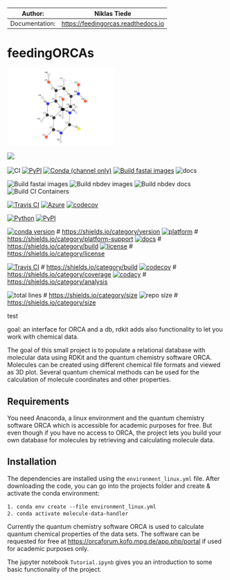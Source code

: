 
|     Author:    |            Niklas Tiede             |
|----------------|-------------------------------------|
| Documentation: | https://feedingorcas.readthedocs.io |


feedingORCAs
=============

![image](docs/molecule_animation.gif)

<img src="https://github.com/favicon.ico" width="48">

![CI](https://github.com/fastai/fastai/workflows/CI/badge.svg)
[![PyPI](https://img.shields.io/pypi/v/fastai?color=blue&label=pypi%20version)](https://pypi.org/project/fastai/#description) 
[![Conda (channel only)](https://img.shields.io/conda/vn/fastai/fastai?color=seagreen&label=conda%20version)](https://anaconda.org/fastai/fastai)
[![Build fastai images](https://github.com/fastai/docker-containers/workflows/Build%20fastai%20images/badge.svg)](https://github.com/fastai/docker-containers) 
![docs](https://github.com/fastai/fastai/workflows/docs/badge.svg)

![Build fastai images](https://github.com/fastai/docker-containers/workflows/Build%20fastai%20images/badge.svg) 
![Build nbdev images](https://github.com/fastai/docker-containers/workflows/Build%20nbdev%20images/badge.svg) 
![Build nbdev docs](https://github.com/fastai/docker-containers/workflows/Build%20nbdev%20docs/badge.svg) 
![Build CI Containers](https://github.com/fastai/docker-containers/workflows/Build%20CI%20Containers/badge.svg)

[![Travis CI](https://img.shields.io/travis/com/numpy/numpy/master?label=Travis%20CI)](
    https://travis-ci.com/github/numpy/numpy)
[![Azure](https://dev.azure.com/numpy/numpy/_apis/build/status/azure-pipeline%20numpy.numpy)](
    https://dev.azure.com/numpy/numpy/_build/latest?definitionId=5)
[![codecov](https://codecov.io/gh/numpy/numpy/branch/master/graph/badge.svg)](
    https://codecov.io/gh/numpy/numpy)

[![Python](https://img.shields.io/pypi/pyversions/tensorflow.svg?style=plastic)](https://badge.fury.io/py/tensorflow)
[![PyPI](https://badge.fury.io/py/tensorflow.svg)](https://badge.fury.io/py/tensorflow)






[![conda version]()]()    # https://shields.io/category/version
[![platform]()]()    # https://shields.io/category/platform-support
[![docs]()]()    # https://shields.io/category/build
[![license](https://img.shields.io/conda/l/pandas/pandas)]()    # https://shields.io/category/license


[![Travis CI]()]()     # https://shields.io/category/build
[![codecov]()]()    # https://shields.io/category/coverage
[![codacy]()]()    # https://shields.io/category/analysis

![total lines]()    # https://shields.io/category/size
![repo size]()    # https://shields.io/category/size


[comment]: <> (test )
test

goal: an interface for ORCA and a db, rdkit adds also functionality to 
let you work with chemical data.

The goal of this small project is to populate a relational database with
molecular data using RDKit and the quantum chemistry software ORCA.
Molecules can be created using different chemical file formats and
viewed as 3D plot. Several quantum chemical methods can be used for the
calculation of molecule coordinates and other properties.

Requirements
------------

You need Anaconda, a linux environment and the quantum chemistry
software ORCA which is accessible for academic purposes for free. But
even though if you have no access to ORCA, the project lets you build
your own database for molecules by retrieving and calculating molecule
data.

Installation
------------

The dependencies are installed using the `environment_linux.yml` file.
After downloading the code, you can go into the projects folder and
create & activate the conda environment:

``` {.sourceCode .bash}
1. conda env create --file environment_linux.yml
2. conda activate molecule-data-handler
```

Currently the quantum chemistry software ORCA is used to calculate
quantum chemical properties of the data sets. The software can be
requested for free at <https://orcaforum.kofo.mpg.de/app.php/portal> if
used for academic purposes only.

The jupyter notebook `Tutorial.ipynb` gives you an introduction to some
basic functionality of the project.
